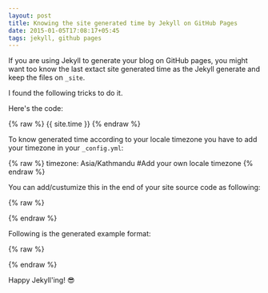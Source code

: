 ```yaml
---
layout: post
title: Knowing the site generated time by Jekyll on GitHub Pages
date: 2015-01-05T17:08:17+05:45
tags: jekyll, github pages
---
```


If you are using Jekyll to generate your blog on GitHub pages, you might want too know the last extact site generated time as the Jekyll generate and keep the files on `_site`.

I found the following tricks to do it.

Here's the code:

{% raw %}
{{ site.time }}
{% endraw %}

To know generated time according to your locale timezone you have to add your timezone in your `_config.yml`:

{% raw %}
timezone:    Asia/Kathmandu #Add your own locale timezone
{% endraw %}

You can add/custumize this in the end of your site source code as following:

{% raw %}
<!-- Proudly Hosted on GitHub | Generated {{ site.time }} | Revision {{ site.github.build_revision }} -->
{% endraw %}

Following is the generated example format:

{% raw %}
<!-- Proudly Hosted on GitHub | Generated 2015-01-05 15:53:08 +0545 | Revision e7a8fa260c4381526ecbbc12d5bbeb00f3077eeb -->
{% endraw %}

Happy Jekyll'ing! :sunglasses:

